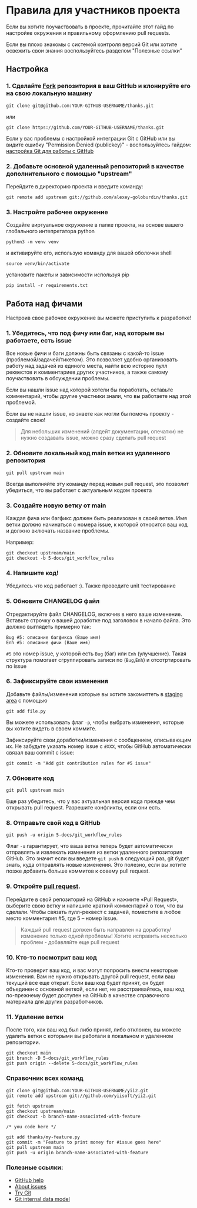Правила для участников проекта
===================================

Если вы хотите поучаствовать в проекте, прочитайте этот гайд по настройке окружения и правильному оформлению pull requests.

Если вы плохо знакомы с системой контроля версий Git или хотите освежить свои знания воспользуйтесь разделом "Полезные ссылки" 


Настройка
------------------------------------


### 1. Сделайте [Fork](http://help.github.com/fork-a-repo/) репозитория в ваш GitHub и клонируйте его на свою локальную машину

```
git clone git@github.com:YOUR-GITHUB-USERNAME/thanks.git
```
или

```
git clone https://github.com/YOUR-GITHUB-USERNAME/thanks.git
```
Если у вас проблемы с настройкой интеграции Git с GitHub или вы видите ошибку "Permission Denied (publickey)" - 
воспользуйтесь гайдом: [настройка Git для работы с GitHub](http://help.github.com/linux-set-up-git/)



### 2. Добавьте основной удаленный репозиторий в качестве дополнительного с помощью "upstream"

Перейдите в директорию проекта и введите команду:

```
git remote add upstream git://github.com/alexey-goloburdin/thanks.git
```

### 3. Настройте рабочее окружение

Создайте виртуальное окружение в папке проекта, на основе вашего глобального интепретатора python
```
python3 -m venv venv
```
и активируйте его, использую команду для вашей оболочки shell
```
source venv/bin/activate
```
установите пакеты и зависимости используя pip

```
pip install -r requirements.txt
```

Работа над фичами 
----------------------------

Настроив свое рабочее окружение вы можете приступить к разработке!

### 1. Убедитесь, что под фичу или баг, над которым вы работаете, есть issue

Все новые фичи и баги должны быть связаны с какой-то issue (проблемой/задачей/тикетом). Это позволяет удобно организовать работу над задачей из единого места, найти всю историю пулл реквестов и комментариев других участников, а также самому поучаствовать в обсуждении проблемы.

Если вы нашли issue над которой хотели бы поработать, оставьте комментарий, чтобы другие участники знали, что вы работаете над этой проблемой. 

Если вы не нашли issue, но знаете как могли бы помочь проекту - создайте свою!

> Для небольших изменений (апдейт документации, опечатки) не нужно создавать issue, можно сразу сделать pull request


### 2. Обновите локальный код main ветки из удаленного репозитория

```
git pull upstream main
```

Всегда выполняйте эту команду перед новым pull request, это позволит убедиться, что вы работает с актуальным кодом проекта

### 3. Создайте новую ветку от main


Каждая фича или багфикс должен быть реализован в своей ветке. Имя ветки должно начинаться с номера issue, к которой относится ваш код и должно включать название проблемы.


Например:

```
git checkout upstream/main
git checkout -b 5-docs/git_workflow_rules
```

### 4. Напишите код!

Убедитесь что код работает :). Также проведите unit тестирование

### 5. Обновите CHANGELOG файл

Отредактируйте файл CHANGELOG, включив в него ваше изменение. Вставьте строчку о вашей доработке под заголовок в начало файла. Это должно выглядеть примерно так:

```
Bug #5: описание багфикса (Ваше имя)
Enh #5: описание фичи (Ваше имя)
```

`#5` это номер issue, у которой есть `Bug` (баг) или `Enh` (улучшение).
Такая структура помогает сгруппировать записи по (`Bug`,`Enh`) и отсотртировать по issue


### 6. Зафиксируйте свои изменения

Добавьте файлы/изменения которые вы хотите закомиттеть в [staging area](http://git.github.io/git-reference/basic/#add) с помощью

```
git add file.py
```

Вы можете использовать флаг `-p`, чтобы выбрать изменения, которые вы хотите видеть в своем коммите.

Зафиксируйте свои доработки/изменения с сообщением, описывающим их. Не забудьте указать номер issue с `#XXX`, чтобы GitHub
автоматически связал ваш commit с issue:

```
git commit -m "Add git contribution rules for #5 issue"
```

### 7. Обновите код

```
git pull upstream main
```

Еще раз убедитесь, что у вас актуальная версия кода прежде чем открывать pull request.
Разрешите конфликты, если они есть.

### 8. Отправьте свой код в GitHub

```
git push -u origin 5-docs/git_workflow_rules
```

Флаг `-u` гарантирует, что ваша ветка теперь будет автоматически отправлять и извлекать изменения из ветки удаленного репозитория GitHub. Это значит
если вы введете `git push` в следующий раз, git будет знать, куда отправлять новые изменения. Это полезно, если вы хотите позже добавить больше коммитов к совему pull request.


### 9. Откройте [pull request](https://help.github.com/articles/creating-a-pull-request-from-a-fork/).

Перейдите в свой репозиторий на GitHub и нажмите «Pull Request», выберите свою ветку и напишите краткий  комментарий о том, что вы сделали. Чтобы связать пулл-реквест с задачей, поместите в любое место комментария #5, где 5 –
номер issue.

> Каждый pull request должен быть направлен на доработку/изменение только одной проблемы! Хотите исправить несколько проблем - добавляйте еще pull request

### 10. Кто-то посмотрит ваш код

Кто-то проверит ваш код, и вас могут попросить внести некоторые изменения. Вам не нужно открывать
другой pull request, если ваш текущий все еще открыт. Если ваш код будет принят, он будет объединен с основной веткой, если нет, не расстраивайтесь, ваш код по-прежнему будет доступен на GitHub в качестве справочного материала для других разработчиков.

### 11. Удаление ветки

После того, как ваш код был либо принят, либо отклонен, вы можете удалить ветки с которыми вы работали в локальном и удаленном репозитории.

```
git checkout main
git branch -D 5-docs/git_workflow_rules
git push origin --delete 5-docs/git_workflow_rules
```


### Справочник всех команд

```
git clone git@github.com:YOUR-GITHUB-USERNAME/yii2.git
git remote add upstream git://github.com/yiisoft/yii2.git
```

```
git fetch upstream
git checkout upstream/main
git checkout -b branch-name-associated-with-feature

/* you code here */

git add thanks/my-feature.py
git commit -m "Feature to print money for #issue goes here"
git pull upstream main
git push -u origin branch-name-associated-with-feature
```

### Полезные ссылки:
 - [GitHub help](http://help.github.com/)
 - [About issues](https://docs.github.com/en/issues/tracking-your-work-with-issues/about-issues)
 - [Try Git](https://try.github.com)
 - [Git internal data model](http://nfarina.com/post/9868516270/git-is-simpler)